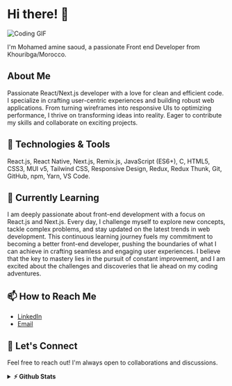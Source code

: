 # Hi there! 👋

![Coding GIF](https://media.giphy.com/media/ZVik7pBtu9dNS/giphy.gif)

I'm Mohamed amine saoud, a passionate Front end Developer from Khouribga/Morocco.

## About Me

Passionate React/Next.js developer with a love for clean and efficient code. I specialize in crafting user-centric experiences and building robust web applications. From turning wireframes into responsive UIs to optimizing performance, I thrive on transforming ideas into reality. Eager to contribute my skills and collaborate on exciting projects.

## 🔧 Technologies & Tools

 React.js, React Native, Next.js, Remix.js, JavaScript (ES6+), C, HTML5, CSS3, MUI v5, Tailwind CSS, Responsive Design, Redux, Redux Thunk, Git, GitHub, npm, Yarn, VS Code.

## 🌱 Currently Learning

I am deeply passionate about front-end development with a focus on React.js and Next.js. Every day, I challenge myself to explore new concepts, tackle complex problems, and stay updated on the latest trends in web development. This continuous learning journey fuels my commitment to becoming a better front-end developer, pushing the boundaries of what I can achieve in crafting seamless and engaging user experiences. I believe that the key to mastery lies in the pursuit of constant improvement, and I am excited about the challenges and discoveries that lie ahead on my coding adventures.

## 📫 How to Reach Me

- [LinkedIn](https://www.linkedin.com/in/mohamed-amine-saoud-63ab12249/)
- [Email](mailto:medaminesaoud8020@gmail.com)

## 🤝 Let's Connect

Feel free to reach out! I'm always open to collaborations and discussions.

<details>	
  <summary><b>⚡ Github Stats</b></summary>
  <br />
  <img height="200em" src="https://github-profile-summary-cards.vercel.app/api/cards/profile-details?username=msaoud1337&theme=dracula" />
  <br/>
  <img height="200em" src="https://github-profile-summary-cards.vercel.app/api/cards/productive-time?username=msaoud1337&theme=dracula"/>
  <img height="200em" src="https://github-profile-summary-cards.vercel.app/api/cards/stats?username=msaoud1337&theme=dracula"/>
  <br/>
  <img height="200em" src="https://github-profile-summary-cards.vercel.app/api/cards/repos-per-language?username=msaoud1337&theme=dracula"/>
  <img height="200em" src="https://github-profile-summary-cards.vercel.app/api/cards/most-commit-language?username=msaoud1337&theme=dracula"/>

  [![Top Langs](https://github-readme-stats.vercel.app/api/top-langs/?username=msaoud1337&theme=dracula&hide=c)](https://github.com/anuraghazra/github-readme-stats)

</details>
